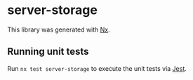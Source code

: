 # server-storage

This library was generated with [Nx](https://nx.dev).

## Running unit tests

Run `nx test server-storage` to execute the unit tests via [Jest](https://jestjs.io).
